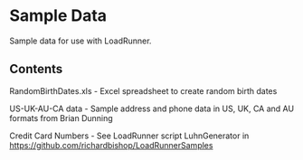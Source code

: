 Sample Data
===========

Sample data for use with LoadRunner.

Contents
--------

RandomBirthDates.xls           - Excel spreadsheet to create random birth dates

US-UK-AU-CA data               - Sample address and phone data in US, UK, CA and AU formats from Brian Dunning

Credit Card Numbers            - See LoadRunner script LuhnGenerator in https://github.com/richardbishop/LoadRunnerSamples